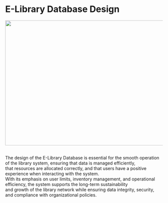 # E-Library Database Design
<div align="center">
  <img src="https://github.com/user-attachments/assets/ed871daa-d471-461c-b566-b57ca0e1cb1c" width="600" height="400">
</div>

<br>The design of the E-Library Database is essential for the smooth operation of the library system, ensuring that data is managed efficiently, 
<br>that resources are allocated correctly, and that users have a positive experience when interacting with the system. 
<br>With its emphasis on user limits, inventory management, and operational efficiency, the system supports the long-term sustainability 
<br>and growth of the library network while ensuring data integrity, security, and compliance with organizational policies.

#
